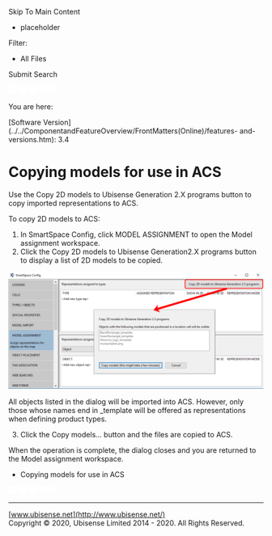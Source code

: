 

Skip To Main Content

[](../../Home.htm)

  * placeholder

Filter:

  * All Files

Submit Search

![Navigate previous](../../images/transparent.gif) ![Navigate
next](../../images/transparent.gif) ![Expand
all](../../images/transparent.gif) ![](../../images/transparent.gif)
![Print](../../images/transparent.gif)

You are here:

[Software
Version](../../ComponentandFeatureOverview/FrontMatters\(Online\)/features-
and-versions.htm): 3.4

# Copying models for use in ACS

Use the Copy 2D models to Ubisense Generation 2.X programs button to copy
imported representations to ACS.

To copy 2D models to ACS:

  1. In SmartSpace Config, click MODEL ASSIGNMENT to open the Model assignment workspace.
  2. Click the Copy 2D models to Ubisense Generation2.X programs button to display a list of 2D models to be copied.

![](../../images/copy2DtoACS_1030x474.png)

All objects listed in the dialog will be imported into ACS. However, only
those whose names end in _template will be offered as representations when
defining product types.

  3. Click the Copy models... button and the files are copied to ACS.

When the operation is complete, the dialog closes and you are returned to the
Model assignment workspace.

  * Copying models for use in ACS

![Navigate previous](../../images/transparent.gif) ![Navigate
next](../../images/transparent.gif) ![Expand
all](../../images/transparent.gif) ![](../../images/transparent.gif)
![Print](../../images/transparent.gif)

* * *

[www.ubisense.net](http://www.ubisense.net/)  
Copyright © 2020, Ubisense Limited 2014 - 2020. All Rights Reserved.

